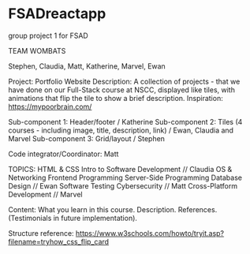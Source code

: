 # FSADreactapp
group project 1 for FSAD

TEAM WOMBATS

Stephen, Claudia, Matt, Katherine, Marvel, Ewan 

Project: Portfolio Website 
Description: A collection of projects - that we have done on our Full-Stack course at NSCC, displayed like tiles, with animations that flip the tile to show a brief description. Inspiration: https://mypoorbrain.com/ 

Sub-component 1: Header/footer / Katherine 
Sub-component 2: Tiles (4 courses - including image, title, description, link) / Ewan, Claudia and Marvel 
Sub-component 3: Grid/layout / Stephen 

Code integrator/Coordinator: Matt 

TOPICS:
HTML & CSS
Intro to Software Development // Claudia
OS & Networking
Frontend Programming
Server-Side Programming
Database Design // Ewan
Software Testing
Cybersecurity // Matt
Cross-Platform Development // Marvel

Content: What you learn in this course. Description. References. (Testimonials in future implementation).

Structure reference:
https://www.w3schools.com/howto/tryit.asp?filename=tryhow_css_flip_card